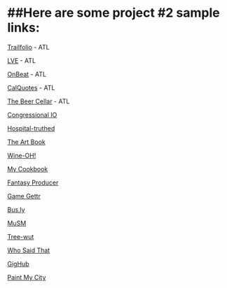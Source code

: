 ##Here are some project #2 sample links:
=========================

[Trailfolio](https://trailfolio.herokuapp.com/) - ATL

[LVE](https://lve.herokuapp.com/) - ATL

[OnBeat](https://onbeat.herokuapp.com/) - ATL

[CalQuotes](https://calquotes.herokuapp.com/) - ATL

[The Beer Cellar](https://thebeercellar.herokuapp.com/) - ATL


[Congressional IO](http://congtweet.herokuapp.com/)

[Hospital-truthed](http://hospitaltruthed.herokuapp.com/)

[The Art Book](http://theartbook.herokuapp.com/)

[Wine-OH!](https://wine-oh.herokuapp.com/)

[My Cookbook](http://myc00kb00k.herokuapp.com/)

[Fantasy Producer](http://fantasyproducer.herokuapp.com/)

[Game Gettr](http://gamegettr.herokuapp.com/)

[Bus.ly](http://stormy-basin-5028.herokuapp.com/)

[MuSM](http://musm-app.herokuapp.com/)

[Tree-wut](http://tree-wut.herokuapp.com/)

[Who Said That](http://secret-harbor-5485.herokuapp.com/)

[GigHub](http://gighubdc.herokuapp.com/)

[Paint My City](http://paintmycity.herokuapp.com/)